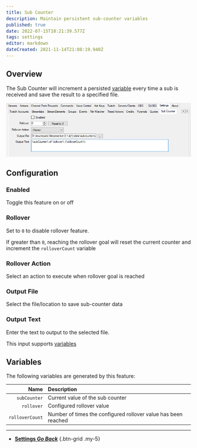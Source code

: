 ```yaml
---
title: Sub Counter
description: Maintain persistent sub-counter variables
published: true
date: 2022-07-15T18:21:39.577Z
tags: settings
editor: markdown
dateCreated: 2021-11-14T21:08:19.940Z
---
```


## Overview

The Sub Counter will increment a persisted [variable](/en/Variables) every time a sub is received and save the result to a specified file.

![sub-counter2.png](/sub-counter2.png)

## Configuration
### Enabled
Toggle this feature on or off

### Rollover
Set to `0` to disable rollover feature.

If greater than `0`, reaching the rollover goal will reset the current counter and increment the `rolloverCount` variable

### Rollover Action
Select an action to execute when rollover goal is reached

### Output File
Select the file/location to save sub-counter data

### Output Text
Enter the text to output to the selected file.

This input supports [variables](/en/Variables)

## Variables

The following variables are generated by this feature:

Name | Description
----:|:------------
`subCounter` | Current value of the sub counter
`rollover` | Configured rollover value
`rolloverCount` | Number of times the configured rollover value has been reached

---

- [<i class="mdi mdi-chevron-left"></i> **Settings *Go Back***](/en/Settings)
{.btn-grid .my-5}